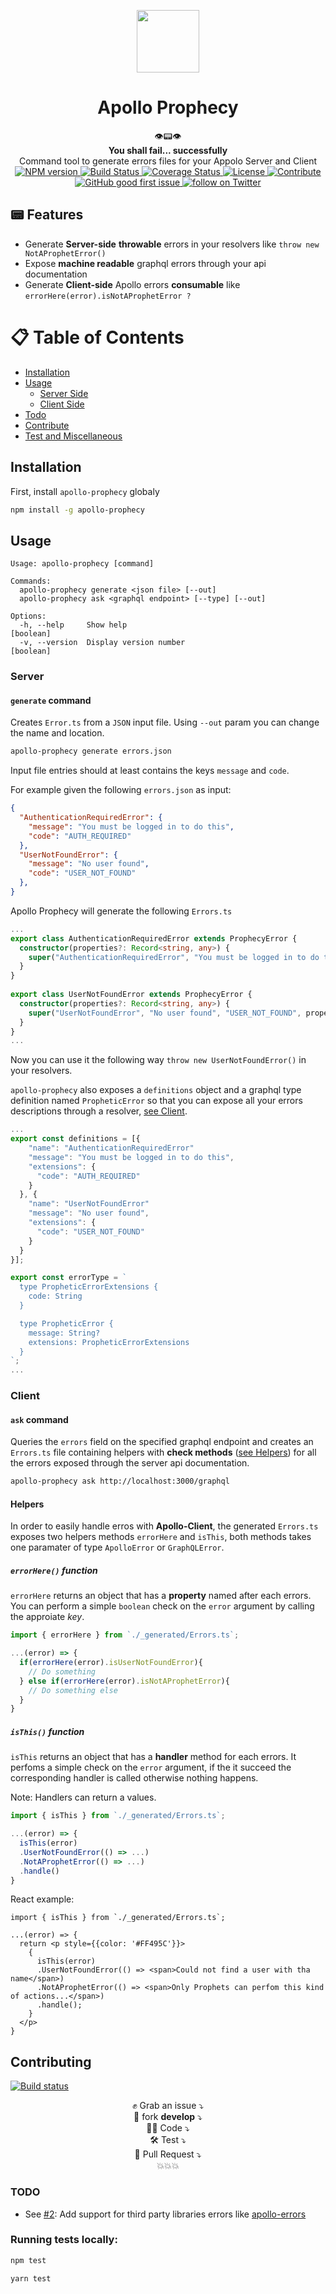 <p align="center"><img src="https://imgur.com/AuFdzQQ.png" width="100" /></p>
<h1 align="center">Apollo Prophecy</h1>

<div align="center">
👁📟👁
<br/><strong>You shall fail... successfully</strong>
</div>

<div align="center">
  Command tool to generate errors files for your Appolo Server and Client 
</div>

<div align="center">
  <!-- NPM version -->
  <a href="https://npmjs.org/package/apollo-prophecy">
    <img src="https://img.shields.io/npm/v/apollo-prophecy.svg"
      alt="NPM version" />
  </a>
  
  <!-- Build Status -->
  <a href="https://travis-ci.com/theGlenn/apollo-prophecy">
    <img src="https://travis-ci.com/theGlenn/apollo-prophecy.svg?branch=master"
      alt="Build Status" />
  </a>

  <!-- Coverage Status -->
  <a href="https://coveralls.io/github/theGlenn/apollo-prophecy?branch=master">
    <img src="https://coveralls.io/repos/github/theGlenn/apollo-prophecy/badge.svg?branch=master"
      alt="Coverage Status" />
  </a>

  <!-- License -->
  <a href="https://github.com/theGlenn/apollo-prophecy/blob/develop/LICENSE">
    <img src="https://img.shields.io/badge/license-MIT-blue.svg"
      alt="License" />
  </a>

  <!-- Contribute -->
  <a href="https://egghead.io/series/how-to-contribute-to-an-open-source-project-on-github">
    <img src="https://img.shields.io/badge/contributions-friendly-b44ac1.svg"
      alt="Contribute" />
  </a>

  <!-- GitHub good first issue -->
  <a href="https://github.com/theGlenn/apollo-prophecy/labels/good%20first%20issue">
    <img src="https://img.shields.io/github/issues/theGlenn/apollo-prophecy/good%20first%20issue.svg"
      alt="GitHub good first issue" />
  </a>

  <a href="https://twitter.com/intent/follow?screen_name=glennsonna">
    <img src="https://img.shields.io/twitter/follow/glennsonna.svg?style=social&logo=twitter" alt="follow on Twitter"></a>
</div>

## 📟 Features

* Generate **Server-side** **throwable** errors in your resolvers like `throw new NotAProphetError()`
* Expose **machine readable** graphql errors through your api documentation
* Generate **Client-side** Apollo errors **consumable** like `errorHere(error).isNotAProphetError ?`

# 📋 Table of Contents

  * [Installation](#installation)
  * [Usage](#usage)
     * [Server Side](#server)
     * [Client Side](#client)
  * [Todo](#todo)
  * [Contribute](#contribute)
  * [Test and Miscellaneous](#run-tests)

## Installation

First, install `apollo-prophecy` globaly

```sh
npm install -g apollo-prophecy
```

## Usage

```
Usage: apollo-prophecy [command]

Commands:
  apollo-prophecy generate <json file> [--out]
  apollo-prophecy ask <graphql endpoint> [--type] [--out]

Options:
  -h, --help     Show help                                             [boolean]
  -v, --version  Display version number                                [boolean]
```

### Server

#### `generate` command

Creates `Error.ts` from a `JSON` input file. Using `--out` param you can change the name and location.

```sh
apollo-prophecy generate errors.json
```

Input file entries should at least contains the keys `message` and `code`.

For example given the following `errors.json` as input:

```json
{
  "AuthenticationRequiredError": {
    "message": "You must be logged in to do this",
    "code": "AUTH_REQUIRED"
  },
  "UserNotFoundError": {
    "message": "No user found",
    "code": "USER_NOT_FOUND"
  },
}
```

Apollo Prophecy will generate the following `Errors.ts`

```ts
...
export class AuthenticationRequiredError extends ProphecyError {
  constructor(properties?: Record<string, any>) {
    super("AuthenticationRequiredError", "You must be logged in to do this","AUTH_REQUIRED", properties);
  }
}
  
export class UserNotFoundError extends ProphecyError {
  constructor(properties?: Record<string, any>) {
    super("UserNotFoundError", "No user found", "USER_NOT_FOUND", properties);
  }
}
...
```

Now you can use it the following way `throw new UserNotFoundError()` in your resolvers.

`apollo-prophecy` also exposes a `definitions` object and a graphql type definition named `PropheticError` so that you can expose all your errors descriptions through a resolver, [see Client](###client).

```ts
...
export const definitions = [{
    "name": "AuthenticationRequiredError"
    "message": "You must be logged in to do this",
    "extensions": {
      "code": "AUTH_REQUIRED"
    }
  }, {
    "name": "UserNotFoundError"
    "message": "No user found",
    "extensions": {
      "code": "USER_NOT_FOUND"
    }
  }
}];

export const errorType = `
  type PropheticErrorExtensions {
    code: String
  }

  type PropheticError {
    message: String?
    extensions: PropheticErrorExtensions
  }
`;
...
```

### Client

#### `ask` command

Queries the `errors` field on the specified graphql endpoint and creates an `Errors.ts` file containing helpers with **check methods** ([see Helpers](#helpers)) for all the errors exposed through the server api documentation.

```sh
apollo-prophecy ask http://localhost:3000/graphql
```

#### Helpers

In order to easily handle erros with **Apollo-Client**, the generated `Errors.ts` exposes two helpers methods `errorHere` and `isThis`, both methods takes one paramater of type `ApolloError` or `GraphQLError`.

##### `errorHere()` function

`errorHere` returns an object that has a **property** named after each errors.
You can perform a simple `boolean` check on the `error` argument by calling the approiate *key*.

```ts
import { errorHere } from `./_generated/Errors.ts`;

...(error) => {
  if(errorHere(error).isUserNotFoundError){
    // Do something
  } else if(errorHere(error).isNotAProphetError){
    // Do something else
  }
}
```

##### `isThis()` function

`isThis` returns an object that has a **handler** method for each errors.
It perfoms a simple check on the `error` argument, if the it succeed the corresponding handler is called otherwise nothing happens.

Note: Handlers can return a values.

```ts
import { isThis } from `./_generated/Errors.ts`;

...(error) => {
  isThis(error)
  .UserNotFoundError(() => ...)
  .NotAProphetError(() => ...)
  .handle()
}
```

React example:

```tsx
import { isThis } from `./_generated/Errors.ts`;

...(error) => {
  return <p style={{color: '#FF495C'}}>
    {
      isThis(error)
      .UserNotFoundError(() => <span>Could not find a user with tha name</span>)
      .NotAProphetError(() => <span>Only Prophets can perfom this kind of actions...</span>)
      .handle();
    }
  </p>
}
```

## Contributing

[![Build status](https://travis-ci.com/theGlenn/apollo-prophecy.svg?branch=master&style=flat-square)](https://travis-ci.com/theGlenn/apollo-prophecy)

<div align="center">
<span>✊ Grab an issue ⤵</span><br/>
🍴 fork <strong>develop</strong> ⤵<br/>
👨‍💻 Code ⤵<br/>
🛠 Test ⤵<br/>
📩 Pull Request ⤵<br/>
💥💥💥<br/>
</div>

### TODO

* See [#2][i2]: Add support for third party libraries errors like [apollo-errors](https://github.com/thebigredgeek/apollo-errors)

[i2]: https://github.com/theGlenn/apollo-prophecy/issues/2

### Running tests locally:

```sh
npm test
```

```sh
yarn test
```